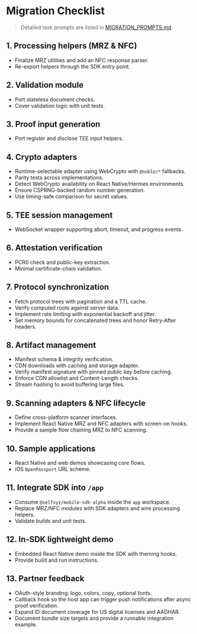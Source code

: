 # Migration Checklist

> Detailed task prompts are listed in [MIGRATION_PROMPTS.md](./MIGRATION_PROMPTS.md).

## 1. Processing helpers (MRZ & NFC)

- Finalize MRZ utilities and add an NFC response parser.
- Re-export helpers through the SDK entry point.

## 2. Validation module

- Port stateless document checks.
- Cover validation logic with unit tests.

## 3. Proof input generation

- Port register and disclose TEE input helpers.

## 4. Crypto adapters

- Runtime-selectable adapter using WebCrypto with `@noble/*` fallbacks.
- Parity tests across implementations.
- Detect WebCrypto availability on React Native/Hermes environments.
- Ensure CSPRNG-backed random number generation.
- Use timing-safe comparison for secret values.

## 5. TEE session management

- WebSocket wrapper supporting abort, timeout, and progress events.

## 6. Attestation verification

- PCR0 check and public-key extraction.
- Minimal certificate-chain validation.

## 7. Protocol synchronization

- Fetch protocol trees with pagination and a TTL cache.
- Verify computed roots against server data.
- Implement rate limiting with exponential backoff and jitter.
- Set memory bounds for concatenated trees and honor Retry-After headers.

## 8. Artifact management

- Manifest schema & integrity verification.
- CDN downloads with caching and storage adapter.
- Verify manifest signature with pinned public key before caching.
- Enforce CDN allowlist and Content-Length checks.
- Stream hashing to avoid buffering large files.

## 9. Scanning adapters & NFC lifecycle

- Define cross-platform scanner interfaces.
- Implement React Native MRZ and NFC adapters with screen-on hooks.
- Provide a sample flow chaining MRZ to NFC scanning.

## 10. Sample applications

- React Native and web demos showcasing core flows.
- iOS `OpenPassport` URL scheme.

## 11. Integrate SDK into `/app`

- Consume `@selfxyz/mobile-sdk-alpha` inside the `app` workspace.
- Replace MRZ/NFC modules with SDK adapters and wire processing helpers.
- Validate builds and unit tests.

## 12. In-SDK lightweight demo

- Embedded React Native demo inside the SDK with theming hooks.
- Provide build and run instructions.

## 13. Partner feedback

- OAuth-style branding: logo, colors, copy, optional fonts.
- Callback hook so the host app can trigger push notifications after async proof verification.
- Expand ID document coverage for US digital licenses and AADHAR.
- Document bundle size targets and provide a runnable integration example.
